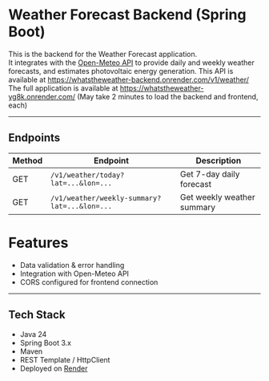 #  Weather Forecast Backend (Spring Boot)

This is the backend for the Weather Forecast application.  
It integrates with the [Open-Meteo API](https://open-meteo.com/en/docs) to provide daily and weekly weather forecasts, and estimates photovoltaic energy generation.
This API is available at https://whatstheweather-backend.onrender.com/v1/weather/
The full application is available at https://whatstheweather-yg8k.onrender.com/ (May take 2 minutes to load the backend and frontend, each)

---

## Endpoints

| Method | Endpoint | Description |
| ------ | -------- | ----------- |
| GET | `/v1/weather/today?lat=...&lon=...` | Get 7-day daily forecast |
| GET | `/v1/weather/weekly-summary?lat=...&lon=...` | Get weekly weather summary |

# Features

- Data validation & error handling  
- Integration with Open-Meteo API  
- CORS configured for frontend connection

---

## Tech Stack

- Java 24
- Spring Boot 3.x
- Maven
- REST Template / HttpClient
- Deployed on [Render](https://render.com/)


